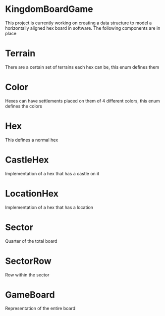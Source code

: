 # KingdomBoardGame
This project is currently working on creating a data structure to model a horizontally aligned hex board in software. The following components are in place

# Terrain
There are a certain set of terrains each hex can be, this enum defines them

# Color
Hexes can have settlements placed on them of 4 different colors, this enum defines the colors

# Hex
This defines a normal hex

# CastleHex
Implementation of a hex that has a castle on it

# LocationHex
Implementation of a hex that has a location

# Sector
Quarter of the total board

# SectorRow
Row within the sector

# GameBoard
Representation of the entire board
